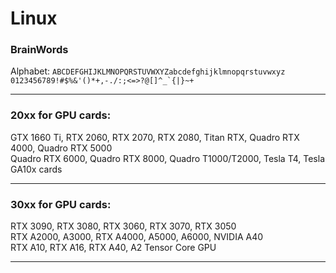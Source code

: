 # Linux

### BrainWords<br>
Alphabet: ```ABCDEFGHIJKLMNOPQRSTUVWXYZabcdefghijklmnopqrstuvwxyz 0123456789!#$%&'()*+,-./:;<=>?@[]^_`{|}~+```<hr>

### 20xx for GPU cards:
GTX 1660 Ti, RTX 2060, RTX 2070, RTX 2080, Titan RTX, Quadro RTX 4000, Quadro RTX 5000</br> 
Quadro RTX 6000, Quadro RTX 8000, Quadro T1000/T2000, Tesla T4, Tesla GA10x cards
<hr>

### 30xx for GPU cards:
RTX 3090, RTX 3080, RTX 3060, RTX 3070, RTX 3050<br>
RTX A2000, A3000, RTX A4000, A5000, A6000, NVIDIA A40<br>
RTX A10, RTX A16, RTX A40, A2 Tensor Core GPU
<hr>
